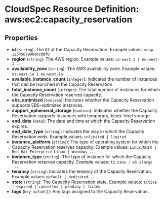 # CloudSpec Resource Definition: aws:ec2:capacity_reservation


## Properties

* **id**
(`string`):
The ID of the Capacity Reservation.
Example values: `snap-1234567890abcdef0`
* **region**
(`string`):
The AWS region.
Example values: `us-east-1 | eu-west-1 ...`
* **availability_zone**
(`string`):
The AWS availability zone.
Example values: `us-east-1a | eu-west-1a ...`
* **available_instance_count**
(`integer`):
Indicates the number of instances that can be launched in the Capacity Reservation.
* **total_instance_count**
(`integer`):
The total number of instances for which the Capacity Reservation reserves capacity.
* **ebs_optimized**
(`boolean`):
Indicates whether the Capacity Reservation supports EBS-optimized instances.
* **support_ephemeral_storage**
(`boolean`):
Indicates whether the Capacity Reservation supports instances with temporary, block-level storage.
* **end_date**
(`date`):
The date and time at which the Capacity Reservation expires.
* **end_date_type**
(`string`):
Indicates the way in which the Capacity Reservation ends.
Example values: `unlimited | limited`
* **instance_platform**
(`string`):
The type of operating system for which the Capacity Reservation reserves capacity.
Example values: `Linux/UNIX | Red Hat Enterprise Linux | Windows ...`
* **instance_type**
(`string`):
The type of instance for which the Capacity Reservation reserves capacity.
Example values: `t2.nano | m5.xlarge ...`
* **tenancy**
(`string`):
Indicates the tenancy of the Capacity Reservation.
Example values: `default | dedicated ...`
* **state**
(`string`):
The Capacity Reservation state.
Example values: `active | expired | cancelled | pending | failed`
* **tags**
(`key_value[]`):
Any tags assigned to the Capacity Reservation.

